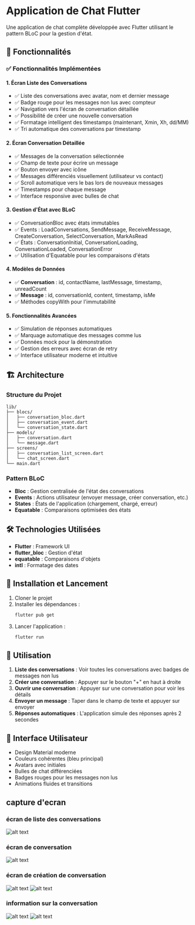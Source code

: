 # Application de Chat Flutter

Une application de chat complète développée avec Flutter utilisant le pattern BLoC pour la gestion d'état.

## 🚀 Fonctionnalités

### ✅ Fonctionnalités Implémentées

#### 1. Écran Liste des Conversations
- ✅ Liste des conversations avec avatar, nom et dernier message
- ✅ Badge rouge pour les messages non lus avec compteur
- ✅ Navigation vers l'écran de conversation détaillée
- ✅ Possibilité de créer une nouvelle conversation
- ✅ Formatage intelligent des timestamps (maintenant, Xmin, Xh, dd/MM)
- ✅ Tri automatique des conversations par timestamp

#### 2. Écran Conversation Détaillée
- ✅ Messages de la conversation sélectionnée
- ✅ Champ de texte pour écrire un message
- ✅ Bouton envoyer avec icône
- ✅ Messages différenciés visuellement (utilisateur vs contact)
- ✅ Scroll automatique vers le bas lors de nouveaux messages
- ✅ Timestamps pour chaque message
- ✅ Interface responsive avec bulles de chat

#### 3. Gestion d'État avec BLoC
- ✅ ConversationBloc avec états immutables
- ✅ Events : LoadConversations, SendMessage, ReceiveMessage, CreateConversation, SelectConversation, MarkAsRead
- ✅ États : ConversationInitial, ConversationLoading, ConversationLoaded, ConversationError
- ✅ Utilisation d'Equatable pour les comparaisons d'états

#### 4. Modèles de Données
- ✅ **Conversation** : id, contactName, lastMessage, timestamp, unreadCount
- ✅ **Message** : id, conversationId, content, timestamp, isMe
- ✅ Méthodes copyWith pour l'immutabilité

#### 5. Fonctionnalités Avancées
- ✅ Simulation de réponses automatiques
- ✅ Marquage automatique des messages comme lus
- ✅ Données mock pour la démonstration
- ✅ Gestion des erreurs avec écran de retry
- ✅ Interface utilisateur moderne et intuitive

## 🏗️ Architecture

### Structure du Projet
```
lib/
├── blocs/
│   ├── conversation_bloc.dart
│   ├── conversation_event.dart
│   └── conversation_state.dart
├── models/
│   ├── conversation.dart
│   └── message.dart
├── screens/
│   ├── conversation_list_screen.dart
│   └── chat_screen.dart
└── main.dart
```

### Pattern BLoC
- **Bloc** : Gestion centralisée de l'état des conversations
- **Events** : Actions utilisateur (envoyer message, créer conversation, etc.)
- **States** : États de l'application (chargement, chargé, erreur)
- **Equatable** : Comparaisons optimisées des états

## 🛠️ Technologies Utilisées

- **Flutter** : Framework UI
- **flutter_bloc** : Gestion d'état
- **equatable** : Comparaisons d'objets
- **intl** : Formatage des dates

## 🚀 Installation et Lancement

1. Cloner le projet
2. Installer les dépendances :
   ```bash
   flutter pub get
   ```
3. Lancer l'application :
   ```bash
   flutter run
   ```

## 📱 Utilisation

1. **Liste des conversations** : Voir toutes les conversations avec badges de messages non lus
2. **Créer une conversation** : Appuyer sur le bouton "+" en haut à droite
3. **Ouvrir une conversation** : Appuyer sur une conversation pour voir les détails
4. **Envoyer un message** : Taper dans le champ de texte et appuyer sur envoyer
5. **Réponses automatiques** : L'application simule des réponses après 2 secondes


## 🎨 Interface Utilisateur

- Design Material moderne
- Couleurs cohérentes (bleu principal)
- Avatars avec initiales
- Bulles de chat différenciées
- Badges rouges pour les messages non lus
- Animations fluides et transitions

## capture d'ecran
### écran de liste des conversations
![alt text](<Capture d'écran 2025-05-31 111943.png>)
### écran de conversation
![alt text](<Capture d'écran 2025-05-31 112052.png>)
### écran de création de conversation
![alt text](<Capture d'écran 2025-05-31 112200.png>)
![alt text](<Capture d'écran 2025-05-31 112211.png>)

### information sur la conversation
![alt text](<Capture d'écran 2025-05-31 112255.png>)
![alt text](<Capture d'écran 2025-05-31 112310.png>)